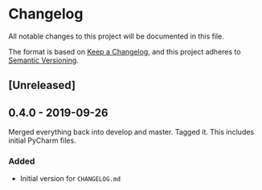 # Changelog
All notable changes to this project will be documented in this file.

The format is based on [Keep a Changelog](https://keepachangelog.com/en/1.0.0/),
and this project adheres to [Semantic Versioning](https://semver.org/spec/v2.0.0.html).

## [Unreleased]

## 0.4.0 - 2019-09-26
Merged everything back into develop and master. Tagged it. This includes initial PyCharm files.

### Added
- Initial version for `CHANGELOG.md`



